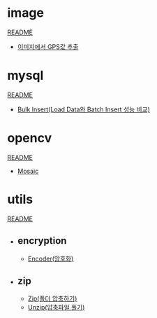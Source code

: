 # image

[README](https://github.com/mike-urssu/sample-codes/tree/main/image)

- [이미지에서 GPS값 추출](https://github.com/mike-urssu/sample-codes/blob/develop/image/src/gps/GPS.java)

# mysql

[README](https://github.com/mike-urssu/sample-codes/tree/main/mysql)

- [Bulk Insert(Load Data와 Batch Insert 성능 비교)](https://github.com/mike-urssu/sample-codes/blob/develop/mysql/src/bulkInsert/BulkInsert.java)

# opencv

[README](https://github.com/mike-urssu/sample-codes/tree/main/opencv)

- [Mosaic](https://github.com/mike-urssu/sample-codes/blob/develop/opencv/src/opencv/Mosaic.java)

# utils

[README](https://github.com/mike-urssu/sample-codes/tree/main/utils)

- ## encryption
    - [Encoder(암호화)](https://github.com/mike-urssu/sample-codes/blob/main/utils/src/encryption/Encoder.java)
- ## zip
    - [Zip(폴더 압축하기)](https://github.com/mike-urssu/sample-codes/blob/main/utils/src/zip/Zip.java)
    - [Unzip(압축파일 풀기)](https://github.com/mike-urssu/sample-codes/blob/main/utils/src/zip/Unzip.java)
